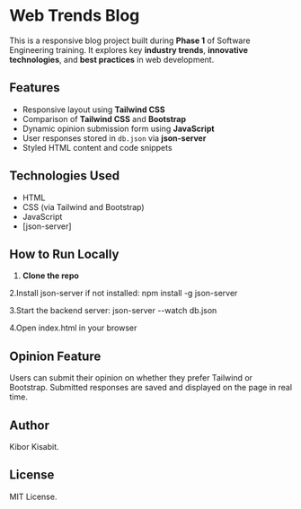 # Web Trends Blog 

This is a responsive blog project built during **Phase 1** of Software Engineering training. It explores key **industry trends**, **innovative technologies**, and **best practices** in web development.

## Features

- Responsive layout using **Tailwind CSS**
- Comparison of **Tailwind CSS** and **Bootstrap**
- Dynamic opinion submission form using **JavaScript**
- User responses stored in `db.json` via **json-server**
- Styled HTML content and code snippets

## Technologies Used

- HTML
- CSS (via Tailwind and Bootstrap)
- JavaScript
- [json-server]

##  How to Run Locally

1. **Clone the repo**

2.Install json-server if not installed:
 npm install -g json-server

3.Start the backend server:
 json-server --watch db.json

 4.Open index.html in your browser

## Opinion Feature

Users can submit their opinion on whether they prefer Tailwind or Bootstrap. Submitted responses are saved and displayed on the page in real time.

## Author

Kibor Kisabit.

## License

MIT License.